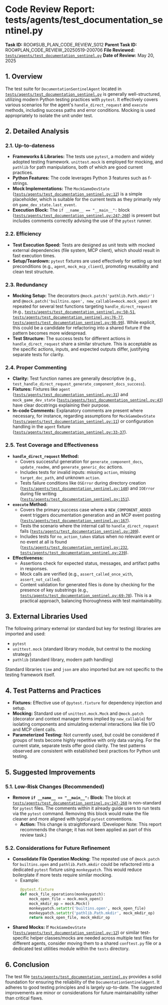 # Code Review Report: tests/agents/test_documentation_sentinel.py

**Task ID:** ROO#SUB_PLAN_CODE_REVIEW_S012
**Parent Task ID:** ROO#PLAN_CODE_REVIEW_20250519-200706
**File Reviewed:** [`tests/agents/test_documentation_sentinel.py`](tests/agents/test_documentation_sentinel.py)
**Date of Review:** May 20, 2025

## 1. Overview

The test suite for `DocumentationSentinelAgent` located in [`tests/agents/test_documentation_sentinel.py`](tests/agents/test_documentation_sentinel.py) is generally well-structured, utilizing modern Python testing practices with `pytest`. It effectively covers various scenarios for the agent's `handle_direct_request` and `execute` methods, including success paths and error conditions. Mocking is used appropriately to isolate the unit under test.

## 2. Detailed Analysis

### 2.1. Up-to-dateness
*   **Frameworks & Libraries:** The tests use `pytest`, a modern and widely adopted testing framework. `unittest.mock` is employed for mocking, and `pathlib` for path manipulations, both of which are good current practices.
*   **Python Features:** The code leverages Python 3 features such as f-strings.
*   **Mock Implementations:** The `MockGameDevState` ([`tests/agents/test_documentation_sentinel.py:12`](tests/agents/test_documentation_sentinel.py:12)) is a simple placeholder, which is suitable for the current tests as they primarily rely on `game_dev_state.last_event`.
*   **Execution Block:** The `if __name__ == "__main__":` block ([`tests/agents/test_documentation_sentinel.py:247-260`](tests/agents/test_documentation_sentinel.py:247-260)) is present but includes comments correctly advising the use of the `pytest` runner.

### 2.2. Efficiency
*   **Test Execution Speed:** Tests are designed as unit tests with mocked external dependencies (file system, MCP client), which should result in fast execution times.
*   **Setup/Teardown:** `pytest` fixtures are used effectively for setting up test preconditions (e.g., `agent`, `mock_mcp_client`), promoting reusability and clean test structure.

### 2.3. Redundancy
*   **Mocking Setup:** The decorators `@mock.patch('pathlib.Path.mkdir')` and `@mock.patch('builtins.open', new_callable=mock.mock_open)` are repeated for several test functions targeting `handle_direct_request` (e.g., [`tests/agents/test_documentation_sentinel.py:50-51`](tests/agents/test_documentation_sentinel.py:50-51), [`tests/agents/test_documentation_sentinel.py:76-77`](tests/agents/test_documentation_sentinel.py:76-77), [`tests/agents/test_documentation_sentinel.py:98-99`](tests/agents/test_documentation_sentinel.py:98-99)). While explicit, this could be a candidate for refactoring into a shared fixture if the pattern becomes more widespread.
*   **Test Structure:** The success tests for different actions in `handle_direct_request` share a similar structure. This is acceptable as the specific actions, inputs, and expected outputs differ, justifying separate tests for clarity.

### 2.4. Proper Commenting
*   **Clarity:** Test function names are generally descriptive (e.g., `test_handle_direct_request_generate_component_docs_success`).
*   **Fixtures:** Fixtures like `agent` ([`tests/agents/test_documentation_sentinel.py:31`](tests/agents/test_documentation_sentinel.py:31)) and `mock_game_dev_state` ([`tests/agents/test_documentation_sentinel.py:43`](tests/agents/test_documentation_sentinel.py:43)) have clear docstrings explaining their purpose.
*   **In-code Comments:** Explanatory comments are present where necessary, for instance, regarding assumptions for `MockGameDevState` ([`tests/agents/test_documentation_sentinel.py:11`](tests/agents/test_documentation_sentinel.py:11)) or configuration handling in the `agent` fixture ([`tests/agents/test_documentation_sentinel.py:33-37`](tests/agents/test_documentation_sentinel.py:33-37)).

### 2.5. Test Coverage and Effectiveness
*   **`handle_direct_request` Method:**
    *   Covers successful generation for `generate_component_docs`, `update_readme`, and `generate_generic_doc` actions.
    *   Includes tests for invalid inputs: missing `action`, missing `target_doc_path`, and unknown `action`.
    *   Tests failure conditions like `OSError` during directory creation ([`tests/agents/test_documentation_sentinel.py:140`](tests/agents/test_documentation_sentinel.py:140)) and `IOError` during file writing ([`tests/agents/test_documentation_sentinel.py:151`](tests/agents/test_documentation_sentinel.py:151)).
*   **`execute` Method:**
    *   Covers the primary success case where a `NEW_COMPONENT_ADDED` event triggers documentation generation and an MCP event posting ([`tests/agents/test_documentation_sentinel.py:167`](tests/agents/test_documentation_sentinel.py:167)).
    *   Tests the scenario where the internal call to `handle_direct_request` fails ([`tests/agents/test_documentation_sentinel.py:209`](tests/agents/test_documentation_sentinel.py:209)).
    *   Includes tests for `no_action_taken` status when no relevant event or no event at all is found ([`tests/agents/test_documentation_sentinel.py:232`](tests/agents/test_documentation_sentinel.py:232), [`tests/agents/test_documentation_sentinel.py:239`](tests/agents/test_documentation_sentinel.py:239)).
*   **Effectiveness:**
    *   Assertions check for expected status, messages, and artifact paths in responses.
    *   Mock calls are verified (e.g., `assert_called_once_with`, `assert_not_called`).
    *   Content validation for generated files is done by checking for the presence of key substrings (e.g., [`tests/agents/test_documentation_sentinel.py:69-70`](tests/agents/test_documentation_sentinel.py:69-70)). This is a practical approach, balancing thoroughness with test maintainability.

## 3. External Libraries Used
The following primary external (or standard but key for testing) libraries are imported and used:
*   `pytest`
*   `unittest.mock` (standard library module, but central to the mocking strategy)
*   `pathlib` (standard library, modern path handling)

Standard libraries `time` and `json` are also imported but are not specific to the testing framework itself.

## 4. Test Patterns and Practices
*   **Fixtures:** Effective use of `@pytest.fixture` for dependency injection and setup.
*   **Mocking:** Standard use of `unittest.mock.Mock` and `@mock.patch` (decorator and context manager forms implied by `new_callable`) for isolating components and simulating external interactions like file I/O and MCP client calls.
*   **Parameterized Testing:** Not currently used, but could be considered if groups of tests become highly repetitive with only data varying. For the current state, separate tests offer good clarity.
The test patterns observed are consistent with established best practices for Python unit testing.

## 5. Suggested Improvements

### 5.1. Low-Risk Changes (Recommended)
*   **Remove `if __name__ == "__main__":` Block:** The block at [`tests/agents/test_documentation_sentinel.py:247-260`](tests/agents/test_documentation_sentinel.py:247-260) is non-standard for `pytest` files. The comments within it already guide users to run tests via the `pytest` command. Removing this block would make the file cleaner and more aligned with typical `pytest` conventions.
    *   **Action:** This change is straightforward. (Developer Note: This report recommends the change; it has not been applied as part of this review task.)

### 5.2. Considerations for Future Refinement
*   **Consolidate File Operation Mocking:** The repeated use of `@mock.patch` for `builtins.open` and `pathlib.Path.mkdir` could be refactored into a dedicated `pytest` fixture using `monkeypatch`. This would reduce boilerplate if more tests require similar mocking.
    *   Example:
        ```python
        @pytest.fixture
        def mock_file_operations(monkeypatch):
            mock_open_file = mock.mock_open()
            mock_mkdir_op = mock.Mock()
            monkeypatch.setattr('builtins.open', mock_open_file)
            monkeypatch.setattr('pathlib.Path.mkdir', mock_mkdir_op)
            return mock_open_file, mock_mkdir_op
        ```
*   **Shared Mocks:** If `MockGameDevState` ([`tests/agents/test_documentation_sentinel.py:12`](tests/agents/test_documentation_sentinel.py:12)) or similar test-specific helper classes/mocks are needed across multiple test files for different agents, consider moving them to a shared `conftest.py` file or a dedicated test utilities module within the `tests` directory.

## 6. Conclusion
The test file [`tests/agents/test_documentation_sentinel.py`](tests/agents/test_documentation_sentinel.py) provides a solid foundation for ensuring the reliability of the `DocumentationSentinelAgent`. It adheres to good testing principles and is largely up-to-date. The suggested improvements are minor or considerations for future maintainability rather than critical flaws.